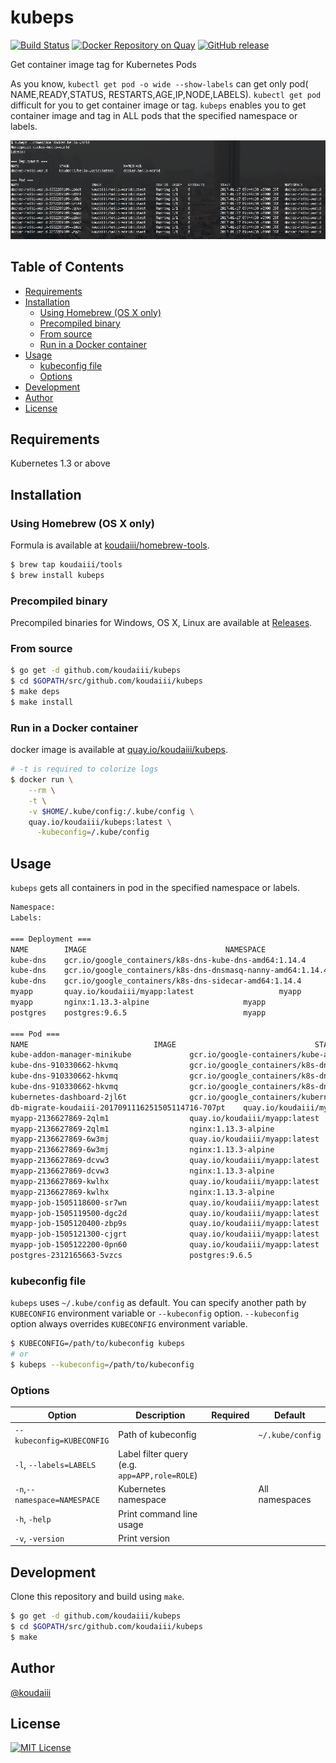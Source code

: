 # kubeps

[![Build Status](https://travis-ci.org/koudaiii/kubeps.svg?branch=master)](https://travis-ci.org/koudaiii/kubeps)
[![Docker Repository on Quay](https://quay.io/repository/koudaiii/kubeps/status "Docker Repository on Quay")](https://quay.io/repository/koudaiii/kubeps)
[![GitHub release](https://img.shields.io/github/release/koudaiii/kubeps.svg)](https://github.com/koudaiii/kubeps/releases)

Get container image tag for Kubernetes Pods

As you know, `kubectl get pod -o wide --show-labels` can get only pod( NAME,READY,STATUS, RESTARTS,AGE,IP,NODE,LABELS).
`kubectl get pod` difficult for you to get container image or tag.
`kubeps` enables you to get container image and tag in ALL pods that the specified namespace or labels.

![example](_images/example.png)

## Table of Contents

* [Requirements](#requirements)
* [Installation](#installation)
  + [Using Homebrew (OS X only)](#using-homebrew-os-x-only)
  + [Precompiled binary](#precompiled-binary)
  + [From source](#from-source)
  + [Run in a Docker container](#run-in-a-docker-container)
* [Usage](#usage)
  + [kubeconfig file](#kubeconfig-file)
  + [Options](#options)
* [Development](#development)
* [Author](#author)
* [License](#license)

## Requirements

Kubernetes 1.3 or above

## Installation

### Using Homebrew (OS X only)

Formula is available at [koudaiii/homebrew-tools](https://github.com/koudaiii/homebrew-tools).

```bash
$ brew tap koudaiii/tools
$ brew install kubeps
```

### Precompiled binary

Precompiled binaries for Windows, OS X, Linux are available at [Releases](https://github.com/koudaiii/kubeps/releases).

### From source

```bash
$ go get -d github.com/koudaiii/kubeps
$ cd $GOPATH/src/github.com/koudaiii/kubeps
$ make deps
$ make install
```

### Run in a Docker container

docker image is available at [quay.io/koudaiii/kubeps](https://quay.io/repository/koudaiii/kubeps).

```bash
# -t is required to colorize logs
$ docker run \
    --rm \
    -t \
    -v $HOME/.kube/config:/.kube/config \
    quay.io/koudaiii/kubeps:latest \
      -kubeconfig=/.kube/config
```

## Usage

`kubeps` gets all containers in pod in the specified namespace or labels.

```bash
Namespace:
Labels:

=== Deployment ===
NAME		IMAGE								NAMESPACE
kube-dns	gcr.io/google_containers/k8s-dns-kube-dns-amd64:1.14.4		kube-system
kube-dns	gcr.io/google_containers/k8s-dns-dnsmasq-nanny-amd64:1.14.4	kube-system
kube-dns	gcr.io/google_containers/k8s-dns-sidecar-amd64:1.14.4		kube-system
myapp		quay.io/koudaiii/myapp:latest					myapp
myapp		nginx:1.13.3-alpine						myapp
postgres	postgres:9.6.5							myapp

=== Pod ===
NAME							IMAGE								STATUS		READY	RESTARTS	START				LAST				NAMESPACE
kube-addon-manager-minikube				gcr.io/google-containers/kube-addon-manager:v6.4-beta.2		Running		1/1	1		2017-09-10 23:25:33 +0900 JST	<none>				kube-system
kube-dns-910330662-hkvmq				gcr.io/google_containers/k8s-dns-kube-dns-amd64:1.14.4		Running		3/3	1		2017-09-10 23:25:36 +0900 JST	<none>				kube-system
kube-dns-910330662-hkvmq				gcr.io/google_containers/k8s-dns-dnsmasq-nanny-amd64:1.14.4	Running		3/3	1		2017-09-10 23:25:36 +0900 JST	<none>				kube-system
kube-dns-910330662-hkvmq				gcr.io/google_containers/k8s-dns-sidecar-amd64:1.14.4		Running		3/3	1		2017-09-10 23:25:36 +0900 JST	<none>				kube-system
kubernetes-dashboard-2jl6t				gcr.io/google_containers/kubernetes-dashboard-amd64:v1.6.3	Running		1/1	1		2017-09-10 23:25:36 +0900 JST	<none>				kube-system
db-migrate-koudaiii-2017091116251505114716-707pt	quay.io/koudaiii/myapp:946bd19					Succeeded	0/1	0		2017-09-11 16:16:56 +0900 JST	2017-09-11 16:29:01 +0900 JST	myapp
myapp-2136627869-2qlm1					quay.io/koudaiii/myapp:latest					Running		2/2	1		2017-09-11 18:07:43 +0900 JST	<none>				myapp
myapp-2136627869-2qlm1					nginx:1.13.3-alpine						Running		2/2	1		2017-09-11 18:07:43 +0900 JST	<none>				myapp
myapp-2136627869-6w3mj					quay.io/koudaiii/myapp:latest					Running		2/2	1		2017-09-11 18:06:26 +0900 JST	<none>				myapp
myapp-2136627869-6w3mj					nginx:1.13.3-alpine						Running		2/2	1		2017-09-11 18:06:26 +0900 JST	<none>				myapp
myapp-2136627869-dcvw3					quay.io/koudaiii/myapp:latest					Running		2/2	1		2017-09-11 18:07:20 +0900 JST	<none>				myapp
myapp-2136627869-dcvw3					nginx:1.13.3-alpine						Running		2/2	1		2017-09-11 18:07:20 +0900 JST	<none>				myapp
myapp-2136627869-kwlhx					quay.io/koudaiii/myapp:latest					Running		2/2	1		2017-09-11 18:06:26 +0900 JST	<none>				myapp
myapp-2136627869-kwlhx					nginx:1.13.3-alpine						Running		2/2	1		2017-09-11 18:06:26 +0900 JST	<none>				myapp
myapp-job-1505118600-sr7wn				quay.io/koudaiii/myapp:latest					Succeeded	0/1	0		2017-09-11 17:30:05 +0900 JST	2017-09-11 17:30:15 +0900 JST	myapp
myapp-job-1505119500-dgc2d				quay.io/koudaiii/myapp:latest					Succeeded	0/1	0		2017-09-11 17:45:06 +0900 JST	2017-09-11 17:45:15 +0900 JST	myapp
myapp-job-1505120400-zbp9s				quay.io/koudaiii/myapp:latest					Succeeded	0/1	0		2017-09-11 18:00:08 +0900 JST	2017-09-11 18:01:08 +0900 JST	myapp
myapp-job-1505121300-cjgrt				quay.io/koudaiii/myapp:latest					Succeeded	0/1	0		2017-09-11 18:15:01 +0900 JST	2017-09-11 18:15:09 +0900 JST	myapp
myapp-job-1505122200-0pn60				quay.io/koudaiii/myapp:latest					Succeeded	0/1	0		2017-09-11 18:30:02 +0900 JST	2017-09-11 18:30:10 +0900 JST	myapp
postgres-2312165663-5vzcs				postgres:9.6.5							Running		1/1	1		2017-09-11 09:52:18 +0900 JST	<none>				myapp
```

### kubeconfig file

`kubeps` uses `~/.kube/config` as default.
You can specify another path by `KUBECONFIG` environment variable or `--kubeconfig` option.
`--kubeconfig` option always overrides `KUBECONFIG` environment variable.

```bash
$ KUBECONFIG=/path/to/kubeconfig kubeps
# or
$ kubeps --kubeconfig=/path/to/kubeconfig
```

### Options

|Option|Description|Required|Default|
|---------|-----------|-------|-------|
|`--kubeconfig=KUBECONFIG`|Path of kubeconfig||`~/.kube/config`|
|`-l`, `--labels=LABELS`|Label filter query (e.g. `app=APP,role=ROLE`)|||
|`-n`,`--namespace=NAMESPACE`|Kubernetes namespace||All namespaces|
|`-h`, `-help`|Print command line usage|||
|`-v`, `-version`|Print version|||

## Development

Clone this repository and build using `make`.

```bash
$ go get -d github.com/koudaiii/kubeps
$ cd $GOPATH/src/github.com/koudaiii/kubeps
$ make
```

## Author

[@koudaiii](https://github.com/koudaiii)

## License

[![MIT License](http://img.shields.io/badge/license-MIT-blue.svg?style=flat)](LICENSE)
